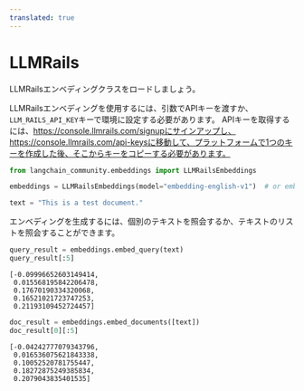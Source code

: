 ```yaml
---
translated: true
---
```


# LLMRails

LLMRailsエンベディングクラスをロードしましょう。

LLMRailsエンベディングを使用するには、引数でAPIキーを渡すか、`LLM_RAILS_API_KEY`キーで環境に設定する必要があります。
APIキーを取得するには、https://console.llmrails.com/signupにサインアップし、https://console.llmrails.com/api-keysに移動して、プラットフォームで1つのキーを作成した後、そこからキーをコピーする必要があります。

```python
from langchain_community.embeddings import LLMRailsEmbeddings
```

```python
embeddings = LLMRailsEmbeddings(model="embedding-english-v1")  # or embedding-multi-v1
```

```python
text = "This is a test document."
```

エンベディングを生成するには、個別のテキストを照会するか、テキストのリストを照会することができます。

```python
query_result = embeddings.embed_query(text)
query_result[:5]
```

```output
[-0.09996652603149414,
 0.015568195842206478,
 0.17670190334320068,
 0.16521021723747253,
 0.21193109452724457]
```

```python
doc_result = embeddings.embed_documents([text])
doc_result[0][:5]
```

```output
[-0.04242777079343796,
 0.016536075621843338,
 0.10052520781755447,
 0.18272875249385834,
 0.2079043835401535]
```
